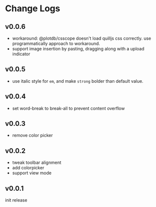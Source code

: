 # Change Logs

## v0.0.6

 - workaround: @plotdb/csscope doesn't load quilljs css correctly. use programmatically approach to workaround.
 - support image insertion by pasting, dragging along with a upload indicator


## v0.0.5

 - use italic style for `em`, and make `strong` bolder than default value.


## v0.0.4

 - set word-break to break-all to prevent content overflow 


## v0.0.3

 - remove color picker


## v0.0.2

 - tweak toolbar alignment
 - add colorpicker
 - support view mode


## v0.0.1

init release
